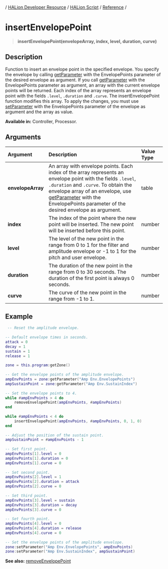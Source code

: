 / [HALion Developer Resource](../../HALion-Developer-Resource.md) / [HALion Script](./HALion-Script.md) / [Reference](./Reference.md) /

# insertEnvelopePoint

>**insertEnvelopePoint(envelopeArray, index, level, duration, curve)**

## Description

Function to insert an envelope point in the specified envelope. You specify the envelope by calling [getParameter](./getParameter.md) with the EnvelopePoints parameter of the desired envelope as argument. If you call [getParameter](./getParameter.md) with the EnvelopePoints parameter as argument, an array with the current envelope points will be returned. Each index of the array represents an envelope point with the fields ``.level``, ``.duration`` and ``.curve``. The insertEnvelopePoint function modifies this array. To apply the changes, you must use [setParameter](./setParameter.md) with the EnvelopePoints parameter of the envelope as argument and the array as value.

**Available in:** Controller, Processor.

## Arguments

|Argument|Description|Value Type|
|:-|:-|:-|
|**envelopeArray**|An array with envelope points. Each index of the array represents an envelope point with the fields ``.level``, ``.duration`` and ``.curve``. To obtain the envelope array of an envelope, use [getParameter](./getParameter.md) with the EnvelopePoints parameter of the desired envelope as argument.|table|
|**index**|The index of the point where the new point will be inserted. The new point will be inserted before this point.|number|
|**level**|The level of the new point in the range from 0 to 1  for the filter and amplitude envelope or -1 to 1 for the pitch and user envelope.|number|
|**duration**|The duration of the new point in the range from 0 to 30 seconds. The duration of the first point is always 0 seconds.|number|
|**curve**|The curve of the new point in the range from -1 to 1.|number|

## Example

```lua
 -- Reset the amplitude envelope.
  
-- Default envelope times in seconds.
attack = 0
decay = 1
sustain = 1
release = 1
  
zone = this.program:getZone()
  
-- Get the envelope points of the amplitude envelope.
ampEnvPoints = zone:getParameter("Amp Env.EnvelopePoints")
ampSustainPoint = zone:getParameter("Amp Env.SustainIndex")
  
-- Set the envelope points to 4.
while #ampEnvPoints > 4 do
    removeEnvelopePoint(ampEnvPoints, #ampEnvPoints)
end
 
while #ampEnvPoints < 4 do
    insertEnvelopePoint(ampEnvPoints, #ampEnvPoints, 0, 1, 0)
end
  
-- Adjust the position of the sustain point.
ampSustainPoint = #ampEnvPoints - 1
  
-- Set first point.
ampEnvPoints[1].level = 0
ampEnvPoints[1].duration = 0
ampEnvPoints[1].curve = 0
  
-- Set second point.
ampEnvPoints[2].level = 1
ampEnvPoints[2].duration = attack
ampEnvPoints[2].curve = 0
  
-- Set third point.
ampEnvPoints[3].level = sustain
ampEnvPoints[3].duration = decay
ampEnvPoints[3].curve = 0
  
-- Set fourth point.
ampEnvPoints[4].level = 0
ampEnvPoints[4].duration = release
ampEnvPoints[4].curve = 0
  
-- Set the envelope points of the amplitude envelope.
zone:setParameter("Amp Env.EnvelopePoints", ampEnvPoints)
zone:setParameter("Amp Env.SustainIndex", ampSustainPoint)
```

**See also:** [removeEnvelopePoint](./removeEnvelopePoint.md)